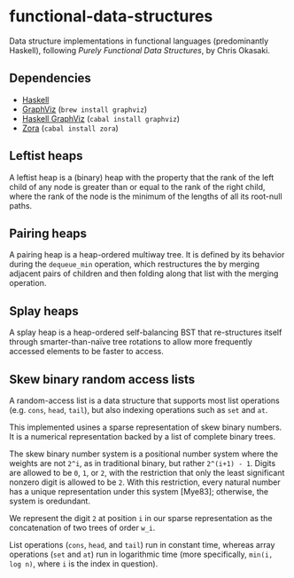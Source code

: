 functional-data-structures
==========================

Data structure implementations in functional languages (predominantly Haskell), following *Purely Functional Data Structures*, by Chris Okasaki.

Dependencies
------------

- [Haskell](http://www.haskell.org/haskellwiki/Haskell)
- [GraphViz](http://graphviz.org/) (`brew install graphviz`)
- [Haskell GraphViz](https://hackage.haskell.org/package/graphviz) (`cabal install graphviz`)
- [Zora](https://hackage.haskell.org/package/Zora-1.1.9) (`cabal install zora`)

Leftist heaps
------------
A leftist heap is a (binary) heap with the property that the rank of the left child of any node is greater than or equal to the rank of the right child, where the rank of the node is the minimum of the lengths of all its root-null paths.

Pairing heaps
-------------
A pairing heap is a heap-ordered multiway tree. It is defined by its behavior during the `dequeue_min` operation, which restructures the by merging adjacent pairs of children and then folding along that list with the merging operation.

Splay heaps
-----------
A splay heap is a heap-ordered self-balancing BST that re-structures itself through smarter-than-naïve tree rotations to allow more frequently accessed elements to be faster to access.

Skew binary random access lists
-------------------------------
A random-access list is a data structure that supports most list operations (e.g. `cons`, `head`, `tail`), but also indexing operations such as `set` and `at`.

This implemented usines a sparse representation of skew binary numbers. It is a numerical representation backed by a list of complete binary trees.

The skew binary number system is a positional number system where the weights are not `2^i`, as in traditional binary, but rather `2^(i+1) - 1`. Digits are allowed to be `0`, `1`, or `2`, with the restriction that only the least significant nonzero digit is allowed to be `2`. With this restriction, every natural number has a unique representation under this system [Mye83]; otherwise, the system is oredundant.

We represent the digit `2` at position `i` in our sparse representation as the concatenation of two trees of order `w_i`.

List operations (`cons`, `head`, and `tail`) run in constant time, whereas array operations (`set` and `at`) run in logarithmic time (more specifically, `min(i, log n)`, where `i` is the index in question).